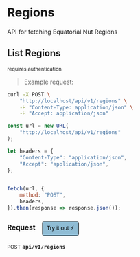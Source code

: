# Regions

API for fetching Equatorial Nut Regions

## List Regions

<small class="badge badge-darkred">requires authentication</small>



> Example request:

```bash
curl -X POST \
    "http://localhost/api/v1/regions" \
    -H "Content-Type: application/json" \
    -H "Accept: application/json"
```

```javascript
const url = new URL(
    "http://localhost/api/v1/regions"
);

let headers = {
    "Content-Type": "application/json",
    "Accept": "application/json",
};


fetch(url, {
    method: "POST",
    headers,
}).then(response => response.json());
```


<div id="execution-results-POSTapi-v1-regions" hidden>
    <blockquote>Received response<span id="execution-response-status-POSTapi-v1-regions"></span>:</blockquote>
    <pre class="json"><code id="execution-response-content-POSTapi-v1-regions"></code></pre>
</div>
<div id="execution-error-POSTapi-v1-regions" hidden>
    <blockquote>Request failed with error:</blockquote>
    <pre><code id="execution-error-message-POSTapi-v1-regions"></code></pre>
</div>
<form id="form-POSTapi-v1-regions" data-method="POST" data-path="api/v1/regions" data-authed="1" data-hasfiles="0" data-headers='{"Content-Type":"application\/json","Accept":"application\/json"}' onsubmit="event.preventDefault(); executeTryOut('POSTapi-v1-regions', this);">
<h3>
    Request&nbsp;&nbsp;&nbsp;
        <button type="button" style="background-color: #8fbcd4; padding: 5px 10px; border-radius: 5px; border-width: thin;" id="btn-tryout-POSTapi-v1-regions" onclick="tryItOut('POSTapi-v1-regions');">Try it out ⚡</button>
    <button type="button" style="background-color: #c97a7e; padding: 5px 10px; border-radius: 5px; border-width: thin;" id="btn-canceltryout-POSTapi-v1-regions" onclick="cancelTryOut('POSTapi-v1-regions');" hidden>Cancel</button>&nbsp;&nbsp;
    <button type="submit" style="background-color: #6ac174; padding: 5px 10px; border-radius: 5px; border-width: thin;" id="btn-executetryout-POSTapi-v1-regions" hidden>Send Request 💥</button>
    </h3>
<p>
<small class="badge badge-black">POST</small>
 <b><code>api/v1/regions</code></b>
</p>
<p>
<label id="auth-POSTapi-v1-regions" hidden>Authorization header: <b><code>Bearer </code></b><input type="text" name="Authorization" data-prefix="Bearer " data-endpoint="POSTapi-v1-regions" data-component="header"></label>
</p>
</form>



